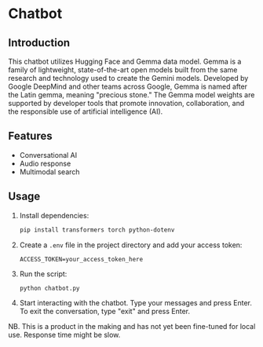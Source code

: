 # Chatbot

## Introduction
This chatbot utilizes Hugging Face and Gemma data model. Gemma is a family of lightweight, state-of-the-art open models built from the same research and technology used to create the Gemini models. Developed by Google DeepMind and other teams across Google, Gemma is named after the Latin gemma, meaning "precious stone." The Gemma model weights are supported by developer tools that promote innovation, collaboration, and the responsible use of artificial intelligence (AI).

## Features
- Conversational AI
- Audio response
- Multimodal search

## Usage
1. Install dependencies:
    ```bash
    pip install transformers torch python-dotenv
    ```

2. Create a `.env` file in the project directory and add your access token:
    ```
    ACCESS_TOKEN=your_access_token_here
    ```

3. Run the script:
    ```bash
    python chatbot.py
    ```

4. Start interacting with the chatbot. Type your messages and press Enter. To exit the conversation, type "exit" and press Enter.

NB. This is a product in the making and has not yet been fine-tuned for local use. Response time might be slow.